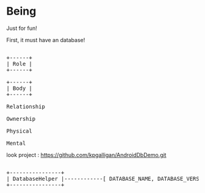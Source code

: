 # Being
Just for fun!

First, it must have an database!
<pre>

+------+
| Role |
+------+

+------+
| Body |
+------+

Relationship

Ownership

Physical

Mental
</pre>

look project : https://github.com/kpgalligan/AndroidDbDemo.git

<pre>

+----------------+
| DatabaseHelper |------------[ DATABASE_NAME, DATABASE_VERSION, ]
+----------------+

</pre>

